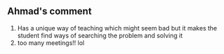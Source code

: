 

## Ahmad's comment

1. Has a unique way of teaching which might seem bad but it makes the student find ways of searching the problem and solving it
2. too many meetings!! lol